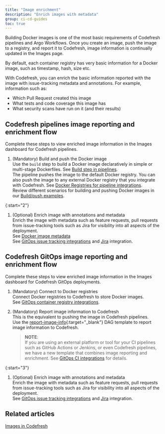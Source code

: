 ```yaml
---
title: "Image enrichment"
description: "Enrich images with metadata"
group: ci-cd-guides
toc: true
---
```


Building Docker images is one of the most basic requirements of Codefresh pipelines and Argo Workflows. 
Once you create an image, push the image to a registry, and report it to Codefresh, image information is continually updated in the Images page. 

By default, each container registry has very basic information for a Docker image, such as timestamp, hash, size etc. 

With Codefresh, you can enrich the basic information reported with the image with issue-tracking metadata and annotations.
For example, information such as:
* Which Pull Request created this image
* What tests and code coverage this image has
* What security scans have run on it (and their results)

## Codefresh pipelines image reporting and enrichment flow 

Complete these steps to view enriched image information in the Images dashboard for Codefresh pipelines.  

1. (Mandatory) Build and push the Docker image  
  Use the `build` step to build a Docker image declaratively in simple or multi-stage Dockerfiles. See [Build step in pipelines]({{site.baseurl}}/docs/pipelines/steps/build/).  
  The pipeline pushes the image to the default Docker registry.
  You can also push the image to any external Docker registry that you integrate with Codefresh. See [Docker Registries for pipeline integrations]({{site.baseurl}}/docs/integrations/docker-registries/).  
  Review different scenarios for building and pushing Docker images in  our [Build/push examples]({{site.baseurl}}/docs/example-catalog/examples/#buildpush-examples).

{:start="2"}
1. (Optional) Enrich image with annotations and metadata  
  Enrich the image with metadata such as feature requests, pull requests from issue-tracking tools such as Jira for visibility into all aspects of the deployment.  
  See [Docker image metadata]({{site.baseurl}}/docs/pipelines/docker-image-metadata/)  
  See [GitOps issue tracking integrations]({{site.baseurl}}/docs/gitops-integrations/issue-tracking) and [Jira]({{site.baseurl}}/docs/gitops-integrations/issue-tracking/jira) integration.  


## Codefresh GitOps image reporting and enrichment flow 

Complete these steps to view enriched image information in the Images dashboard for Codefresh GitOps deployments.  
 
1. (Mandatory) Connect to Docker registries  
  Connect Docker registries to Codefresh to store Docker images.  
  See [GitOps container registry integrations]({{site.baseurl}}/docs/gitops-integrations/container-registries).

1. (Mandatory) Report image information to Codefresh  
  This is the equivalent to pushing the image in Codefresh pipelines.  
  Use the [report-image-info](https://github.com/codefresh-io/argo-hub/blob/main/workflows/codefresh-csdp/versions/0.0.6/docs/report-image-info.md){:target="\_blank"} DAG template to report image information to Codefresh. 
  
      > **NOTE**:  
      If you are using an external platform or tool for your CI pipelines such as GitHub Actions or Jenkins, or even Codefresh pipelines, we have a new template that combines image reporting and enrichment. See [GitOps CI integrations]({{site.baseurl}}/docs/gitops-integrations/ci-integrations) for details.

{:start="3"}
1. (Optional) Enrich image with annotations and metadata  
  Enrich the image with metadata such as feature requests, pull requests from issue-tracking tools such as Jira for visibility into all aspects of the deployment.  
  See [GitOps issue tracking integrations]({{site.baseurl}}/docs/gitops-integrations/issue-tracking) and [Jira]({{site.baseurl}}/docs/gitops-integrations/issue-tracking/jira) integration.  

## Related articles
[Images in Codefresh]({{site.baseurl}}/docs/dashboards/images/)